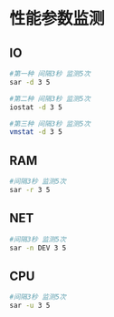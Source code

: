 # 性能参数监测

## IO

```bash
#第一种 间隔3秒 监测5次
sar -d 3 5

#第二种 间隔3秒 监测5次
iostat -d 3 5

#第三种 间隔3秒 监测5次
vmstat -d 3 5

```


## RAM

```bash
#间隔3秒 监测5次
sar -r 3 5
```


## NET

```bash
#间隔3秒 监测5次
sar -n DEV 3 5
```


## CPU

```bash
#间隔3秒 监测5次
sar -u 3 5
```

